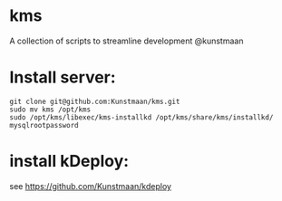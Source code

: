 kms
===

A collection of scripts to streamline development @kunstmaan

Install server:
===============
```
git clone git@github.com:Kunstmaan/kms.git
sudo mv kms /opt/kms
sudo /opt/kms/libexec/kms-installkd /opt/kms/share/kms/installkd/ mysqlrootpassword
```
install kDeploy:
================
see https://github.com/Kunstmaan/kdeploy
